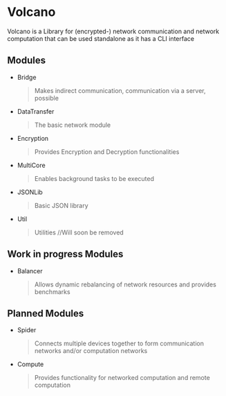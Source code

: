 # Volcano
Volcano is a Library for (encrypted-) network communication and network computation that can be used standalone as it has a CLI interface

## Modules

+ Bridge
	> Makes indirect communication, communication via a server, possible

+ DataTransfer
  > The basic network module

+ Encryption
  > Provides Encryption and Decryption functionalities

+ MultiCore
  > Enables background tasks to be executed

+ JSONLib
  > Basic JSON library

+ Util
  > Utilities //Will soon be removed

## Work in progress Modules

+ Balancer
  > Allows dynamic rebalancing of network resources and provides benchmarks

## Planned Modules

+ Spider
  > Connects multiple devices together to form communication networks and/or computation networks

+ Compute
  > Provides functionality for networked computation and remote computation
